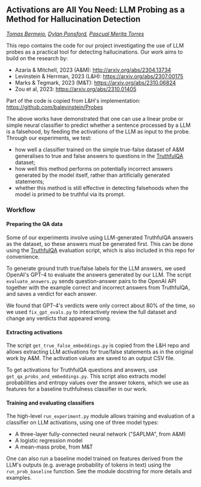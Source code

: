 ## Activations are All You Need: LLM Probing as a Method for Hallucination Detection

_[Tomas Bermejo](https://github.com/tberm), [Dylan Ponsford](https://github.com/dylanxp), [Pascual Merita Torres](https://github.com/PascualMeritaTorres)_

This repo contains the code for our project investigating the use of LLM probes as a
practical tool for detecting hallucinations. Our work aims to build on the research by:

- Azaria & Mitchell, 2023 (A&M): http://arxiv.org/abs/2304.13734
- Levinstein & Herrman, 2023 (L&H): https://arxiv.org/abs/2307.00175
- Marks & Tegmark, 2023 (M&T): https://arxiv.org/abs/2310.06824
- Zou et al, 2023: https://arxiv.org/abs/2310.01405

Part of the code is copied from L&H's implementation: https://github.com/balevinstein/Probes

The above works have demonstrated that one can use a linear probe or simple neural
classifier to predict whether a sentence processed by a LLM is a falsehood, by feeding
the activations of the LLM as input to the probe. Through our experiments, we test:

- how well a classifier trained on the simple true-false dataset of A&M generalises to true and false answers to questions in the [TruthfulQA](https://github.com/sylinrl/TruthfulQA) dataset;
- how well this method performs on potentially incorrect answers generated by the model itself, rather than artificially generated statements;
- whether this method is still effective in detecting falsehoods when the model is primed to be truthful via its prompt. 

### Workflow

#### Preparing the QA data

Some of our experiments involve using LLM-generated TruthfulQA answers as the dataset, so these answers must be generated first. This can be done using the [TruthfulQA](https://github.com/sylinrl/TruthfulQA) evaluation script, which is also included in this repo for convenience.

To generate ground truth true/false labels for the LLM answers, we used OpenAI's GPT-4 to evaluate the answers generated by our LLM. The script ``evaluate_answers.py`` sends question-answer pairs to the OpenAI API together with the example correct and incorrect answers from TruthfulQA, and saves a verdict for each answer.

We found that GPT-4's verdicts were only correct about 80% of the time, so we used ``fix_gpt_evals.py`` to interactively review the full dataset and change any verdicts that appeared wrong.

#### Extracting activations

The script ``get_true_false_embeddings.py`` is copied from the L&H repo and allows extracting LLM activations for true/false statements as in the original work by A&M. The activation values are saved to an output CSV file.

To get activations for TruthfulQA questions and answers, use ``get_qa_probs_and_embeddings.py``. This script also extracts model probabilities and entropy values over the answer tokens, which we use as features for a baseline truthfulness classifier in our work.

#### Training and evaluating classifiers

The high-level ``run_experiment.py`` module allows training and evaluation of a classifier on LLM activations, using one of three model types:

- A three-layer fully-connected neural network ("SAPLMA", from A&M)
- A logistic regression model
- A mean-mass probe, from M&T

One can also run a baseline model trained on features derived from the LLM's outputs (e.g. average probability of tokens in text) using the ``run_prob_baseline`` function. See the module docstring for more details and examples.